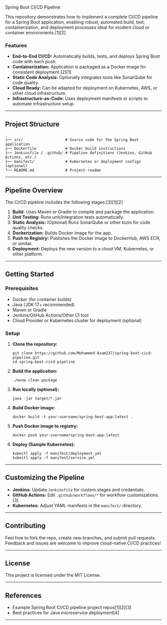 Spring Boot CI/CD Pipeline



This repository demonstrates how to implement a complete CI/CD pipeline for a Spring Boot application, enabling robust, automated build, test, containerization, and deployment processes ideal for modern cloud or container environments.[1][2]

### Features

- **End-to-End CI/CD:** Automatically builds, tests, and deploys Spring Boot code with each push.
- **Containerization:** Application is packaged as a Docker image for consistent deployment.[2][1]
- **Static Code Analysis:** Optionally integrates tools like SonarQube for code quality.
- **Cloud Ready:** Can be adapted for deployment on Kubernetes, AWS, or other cloud infrastructure.
- **Infrastructure-as-Code:** Uses deployment manifests or scripts to automate infrastructure setup.

***

## Project Structure

```
.
├── src/                   # Source code for the Spring Boot application
├── Dockerfile             # Docker build instructions
├── Jenkinsfile / .github/ # Pipeline definitions (Jenkins, GitHub Actions, etc.)
├── manifest/              # Kubernetes or deployment configs (optional)
└── README.md              # Project readme
```

***

## Pipeline Overview

The CI/CD pipeline includes the following stages:[3][1][2]
1. **Build:** Uses Maven or Gradle to compile and package the application.
2. **Unit Testing:** Runs unit/integration tests automatically.
3. **Static Analysis:** (Optional) Runs SonarQube or other tools for code quality checks.
4. **Dockerization:** Builds Docker image for the app.
5. **Push to Registry:** Publishes the Docker image to DockerHub, AWS ECR, or similar.
6. **Deployment:** Deploys the new version to a cloud VM, Kubernetes, or other platform.

***

## Getting Started

### Prerequisites

- Docker (for container builds)
- Java (JDK 17+ recommended)
- Maven or Gradle
- Jenkins/GitHub Actions/Other CI tool
- Cloud Provider or Kubernetes cluster for deployment (optional)

### Setup

1. **Clone the repository:**
   ```
   git clone https://github.com/Mohammed-Azam237/spring-boot-cicd-pipeline.git
   cd spring-boot-cicd-pipeline
   ```

2. **Build the application:**
   ```
   ./mvnw clean package
   ```

3. **Run locally (optional):**
   ```
   java -jar target/*.jar
   ```

4. **Build Docker image:**
   ```
   docker build -t your-username/spring-boot-app:latest .
   ```

5. **Push Docker image to registry:**
   ```
   docker push your-username/spring-boot-app:latest
   ```

6. **Deploy (Sample Kubernetes):**
   ```
   kubectl apply -f manifest/deployment.yml
   kubectl apply -f manifest/service.yml
   ```

***

## Customizing the Pipeline

- **Jenkins:** Update `Jenkinsfile` for custom stages and credentials.
- **GitHub Actions:** Edit `.github/workflows/*` for workflow customizations.[3]
- **Kubernetes:** Adjust YAML manifests in the `manifest/` directory.

***

## Contributing

Feel free to fork the repo, create new branches, and submit pull requests. Feedback and issues are welcome to improve cloud-native CI/CD practices!

***

## License

This project is licensed under the MIT License.

***

## References

- Example Spring Boot CI/CD pipeline project repos[1][2][3]
- Best practices for Java microservice deployment[4]

***
